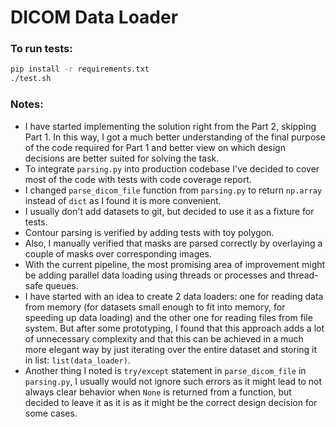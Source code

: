 # DICOM Data Loader

### To run tests:
```bash
pip install -r requirements.txt
./test.sh
```

### Notes:
* I have started implementing the solution right from the Part 2, skipping Part 1. In this way, I got a much better understanding of the final purpose of the code required for Part 1 and better view on which design decisions are better suited for solving the task.
* To integrate `parsing.py` into production codebase I've decided to cover most of the code with tests with code coverage report.
* I changed `parse_dicom_file` function from `parsing.py` to return `np.array` instead of `dict` as I found it is more convenient.
* I usually don't add datasets to git, but decided to use it as a fixture for tests.
* Contour parsing is verified by adding tests with toy polygon.
* Also, I manually verified that masks are parsed correctly by overlaying a couple of masks over corresponding images.
* With the current pipeline, the most promising area of improvement might be adding parallel data loading using threads or processes and thread-safe queues.
* I have started with an idea to create 2 data loaders: one for reading data from memory (for datasets small enough to fit into memory, for speeding up data loading) and the other one for reading files from file system. But after some prototyping, I found that this approach adds a lot of unnecessary complexity and that this can be achieved in a much more elegant way by just iterating over the entire dataset and storing it in list: `list(data_loader)`.
* Another thing I noted is `try/except` statement in `parse_dicom_file` in `parsing.py`, I usually would not ignore such errors as it might lead to not always clear behavior when `None` is returned from a function, but decided to leave it as it is as it might be the correct design decision for some cases. 
